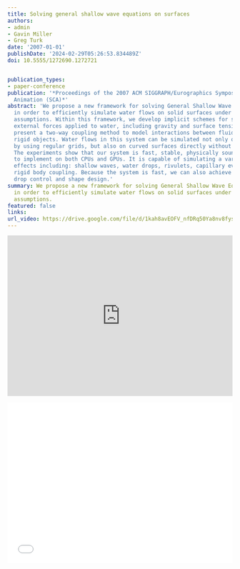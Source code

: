 ```yaml
---
title: Solving general shallow wave equations on surfaces
authors:
- admin
- Gavin Miller
- Greg Turk
date: '2007-01-01'
publishDate: '2024-02-29T05:26:53.834489Z'
doi: 10.5555/1272690.1272721


publication_types:
- paper-conference
publication: '*Proceedings of the 2007 ACM SIGGRAPH/Eurographics Symposium on Computer
  Animation (SCA)*'
abstract: 'We propose a new framework for solving General Shallow Wave Equations (GSWE)
  in order to efficiently simulate water flows on solid surfaces under shallow wave
  assumptions. Within this framework, we develop implicit schemes for solving the
  external forces applied to water, including gravity and surface tension. We also
  present a two-way coupling method to model interactions between fluid and floating
  rigid objects. Water flows in this system can be simulated not only on planar surfaces
  by using regular grids, but also on curved surfaces directly without surface parametrization.
  The experiments show that our system is fast, stable, physically sound, and straightforward
  to implement on both CPUs and GPUs. It is capable of simulating a variety of water
  effects including: shallow waves, water drops, rivulets, capillary events and fluid/floating
  rigid body coupling. Because the system is fast, we can also achieve real-time water
  drop control and shape design.'
summary: We propose a new framework for solving General Shallow Wave Equations (GSWE)
  in order to efficiently simulate water flows on solid surfaces under shallow wave
  assumptions. 
featured: false
links:
url_video: https://drive.google.com/file/d/1kah8avEOFV_nfDRq50Ya8nv8fysxfi8k/view  
---
```


<p align="center">
<iframe width="100%" height="360" src="https://www.youtube.com/embed/VUdtEHA5IOM?si=aSeXvzp1m4Mis06a" title="YouTube video player" frameborder="0" allow="accelerometer; autoplay; clipboard-write; encrypted-media; gyroscope; picture-in-picture; web-share" allowfullscreen></iframe>
</p>
<p align="center">
<iframe width="100%" height="360" src="//player.bilibili.com/player.html?aid=425272507&bvid=BV1K3411H7Xw&cid=563643438&p=1" scrolling="no" border="0" frameborder="no" framespacing="0" allowfullscreen="true"> </iframe>
</p>
